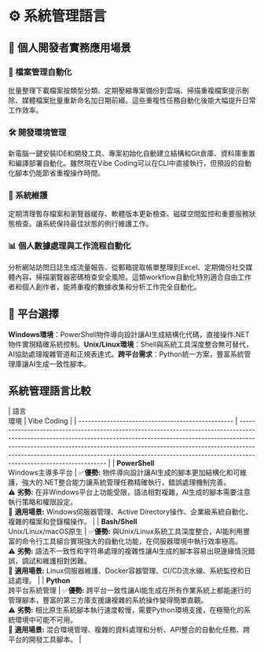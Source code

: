 # ⚙️ 系統管理語言

## 🎯 **個人開發者實務應用場景**

### 📁 檔案管理自動化
批量整理下載檔案按類型分類、定期壓縮專案備份到雲端、掃描重複檔案提示刪除、媒體檔案批量重新命名加日期前綴。這些重複性任務自動化後能大幅提升日常工作效率。

### 🛠️ 開發環境管理
新電腦一鍵安裝IDE和開發工具、專案初始化自動建立結構和Git倉庫、資料庫重置和編譯部署自動化。雖然現在Vibe Coding可以在CLI中直接執行，但預設的自動化腳本仍能節省重複操作時間。

### 🔧 系統維護
定期清理暫存檔案和瀏覽器緩存、軟體版本更新檢查、磁碟空間監控和重要服務狀態檢查。讓系統保持最佳狀態的例行維護工作。

### 📊 個人數據處理與工作流程自動化
分析網站訪問日誌生成流量報告、從郵箱提取帳單整理到Excel、定期備份社交媒體內容、掃描瀏覽器密碼檢查安全風險。這類workflow自動化特別適合自由工作者和個人創作者，能將重複的數據收集和分析工作完全自動化。

## 🔧 **平台選擇**

**Windows環境**：PowerShell物件導向設計讓AI生成結構化代碼，直接操作.NET物件實現精確系統控制。**Unix/Linux環境**：Shell與系統工具深度整合無可替代，AI協助處理複雜管道和正規表達式。**跨平台需求**：Python統一方案，豐富系統管理庫讓AI生成一致性腳本。

## 系統管理語言比較

| 語言   
環境                                 | Vibe Coding                                                                                                                                                                                                                                                                                                                                                  |
| ------------------------------------------------- | ------------------------------------------------------------------------------------------------------------------------------------------------------------------------------------------------------------------------------------------------------------------------------------------------------------------------------------------------------------ |
| **PowerShell**   
Windows主導多平台    | ✅**優勢:** 物件導向設計讓AI生成的腳本更加結構化和可維護，強大的.NET整合能力讓系統管理任務精確執行，錯誤處理機制完善。  
⚠️ **劣勢:** 在非Windows平台上功能受限，語法相對複雜，AI生成的腳本需要注意執行策略和權限設定。  
🎯 **適用場景:** Windows伺服器管理、Active Directory操作、企業級系統自動化、複雜的檔案和登錄檔操作。 |
| **Bash/Shell**   
Unix/Linux/macOS原生 | ✅**優勢:** 與Unix/Linux系統工具深度整合，AI能利用豐富的命令行工具組合實現強大的自動化功能，在伺服器環境中執行效率極高。  
⚠️ **劣勢:** 語法不一致性和字符串處理的複雜性讓AI生成的腳本容易出現邊緣情況錯誤，調試和維護相對困難。  
🎯 **適用場景:** Linux伺服器維護、Docker容器管理、CI/CD流水線、系統監控和日誌處理。         |
| **Python**   
跨平台系統管理           | ✅**優勢:** 跨平台一致性讓AI能生成在所有作業系統上都能運行的管理腳本，豐富的第三方庫支援讓複雜的系統操作變得簡單直觀。  
⚠️ **劣勢:** 相比原生系統腳本執行速度較慢，需要Python環境支援，在極簡化的系統環境中可能不可用。  
🎯 **適用場景:** 混合環境管理、複雜的資料處理和分析、API整合的自動化任務、跨平台的開發工具腳本。    |